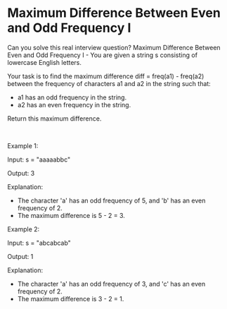# Maximum Difference Between Even and Odd Frequency I

Can you solve this real interview question? Maximum Difference Between Even and Odd Frequency I - You are given a string s consisting of lowercase English letters.

Your task is to find the maximum difference diff = freq(a1) - freq(a2) between the frequency of characters a1 and a2 in the string such that:

 * a1 has an odd frequency in the string.
 * a2 has an even frequency in the string.

Return this maximum difference.

 

Example 1:

Input: s = "aaaaabbc"

Output: 3

Explanation:

 * The character 'a' has an odd frequency of 5, and 'b' has an even frequency of 2.
 * The maximum difference is 5 - 2 = 3.

Example 2:

Input: s = "abcabcab"

Output: 1

Explanation:

 * The character 'a' has an odd frequency of 3, and 'c' has an even frequency of 2.
 * The maximum difference is 3 - 2 = 1.